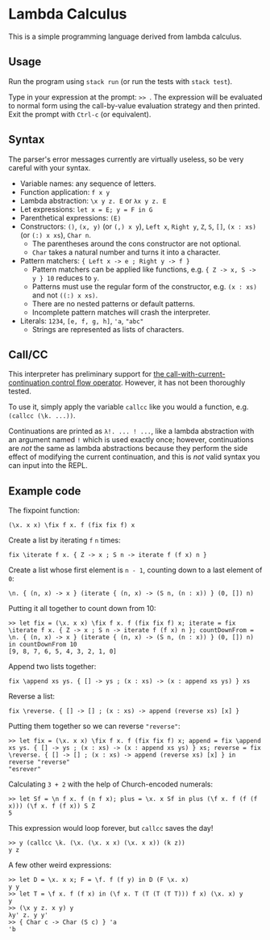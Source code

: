 # Lambda Calculus
This is a simple programming language derived from lambda calculus.

## Usage
Run the program using `stack run` (or run the tests with `stack test`).

Type in your expression at the prompt: `>> `.
The expression will be evaluated to normal form using the call-by-value evaluation strategy and then printed.
Exit the prompt with `Ctrl-c` (or equivalent).

## Syntax
The parser's error messages currently are virtually useless, so be very careful with your syntax.

* Variable names: any sequence of letters.
* Function application: `f x y`
* Lambda abstraction: `\x y z. E` or `λx y z. E`
* Let expressions: `let x = E; y = F in G`
* Parenthetical expressions: `(E)`
* Constructors: `()`, `(x, y)` (or `(,) x y`), `Left x`, `Right y`, `Z`, `S`, `[]`, `(x : xs)` (or `(:) x xs`), `Char n`.
  * The parentheses around the cons constructor are not optional.
  * `Char` takes a natural number and turns it into a character.
* Pattern matchers: `{ Left x -> e ; Right y -> f }`
  * Pattern matchers can be applied like functions, e.g. `{ Z -> x, S -> y } 10` reduces to `y`.
  * Patterns must use the regular form of the constructor, e.g. `(x : xs)` and not `((:) x xs)`.
  * There are no nested patterns or default patterns.
  * Incomplete pattern matches will crash the interpreter.
* Literals: `1234`, `[e, f, g, h]`, `'a`, `"abc"`
  * Strings are represented as lists of characters.

## Call/CC
This interpreter has preliminary support for
[the call-with-current-continuation control flow operator](https://en.wikipedia.org/wiki/Call-with-current-continuation).
However, it has not been thoroughly tested.

To use it, simply apply the variable `callcc` like you would a function, e.g. `(callcc (\k. ...))`.

Continuations are printed as `λ!. ... ! ...`, like a lambda abstraction
with an argument named `!` which is used exactly once;
however, continuations are *not* the same as lambda abstractions
because they perform the side effect of modifying the current continuation,
and this is *not* valid syntax you can input into the REPL.

## Example code
The fixpoint function:
```
(\x. x x) \fix f x. f (fix fix f) x
```

Create a list by iterating `f` `n` times:
```
fix \iterate f x. { Z -> x ; S n -> iterate f (f x) n }
```

Create a list whose first element is `n - 1`, counting down to a last element of `0`:
```
\n. { (n, x) -> x } (iterate { (n, x) -> (S n, (n : x)) } (0, []) n)
```

Putting it all together to count down from 10:
```
>> let fix = (\x. x x) \fix f x. f (fix fix f) x; iterate = fix \iterate f x. { Z -> x ; S n -> iterate f (f x) n }; countDownFrom = \n. { (n, x) -> x } (iterate { (n, x) -> (S n, (n : x)) } (0, []) n) in countDownFrom 10
[9, 8, 7, 6, 5, 4, 3, 2, 1, 0]
```

Append two lists together:
```
fix \append xs ys. { [] -> ys ; (x : xs) -> (x : append xs ys) } xs
```

Reverse a list:
```
fix \reverse. { [] -> [] ; (x : xs) -> append (reverse xs) [x] }
```

Putting them together so we can reverse `"reverse"`:
```
>> let fix = (\x. x x) \fix f x. f (fix fix f) x; append = fix \append xs ys. { [] -> ys ; (x : xs) -> (x : append xs ys) } xs; reverse = fix \reverse. { [] -> [] ; (x : xs) -> append (reverse xs) [x] } in reverse "reverse"
"esrever"
```

Calculating `3 + 2` with the help of Church-encoded numerals:
```
>> let Sf = \n f x. f (n f x); plus = \x. x Sf in plus (\f x. f (f (f x))) (\f x. f (f x)) S Z
5
```

This expression would loop forever, but `callcc` saves the day!
```
>> y (callcc \k. (\x. (\x. x x) (\x. x x)) (k z))
y z
```

A few other weird expressions:
```
>> let D = \x. x x; F = \f. f (f y) in D (F \x. x)
y y
>> let T = \f x. f (f x) in (\f x. T (T (T (T T))) f x) (\x. x) y
y
>> (\x y z. x y) y
λy' z. y y'
>> { Char c -> Char (S c) } 'a
'b
```

